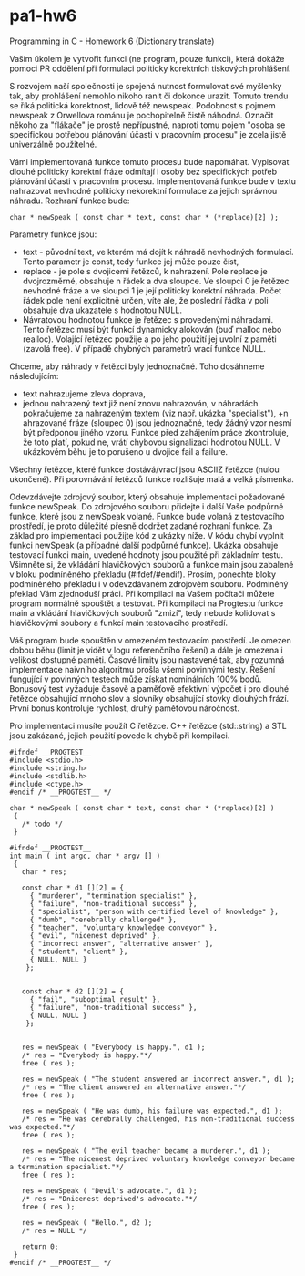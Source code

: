 pa1-hw6
=======

Programming in C - Homework 6 (Dictionary translate)

Vaším úkolem je vytvořit funkci (ne program, pouze funkci), která dokáže pomoci PR oddělení při formulaci politicky korektních tiskových prohlášení.

S rozvojem naší společnosti je spojená nutnost formulovat své myšlenky tak, aby prohlášení nemohlo nikoho ranit či dokonce urazit. Tomuto trendu se říká politická korektnost, lidově též newspeak. Podobnost s pojmem newspeak z Orwellova románu je pochopitelně čistě náhodná. Označit někoho za "flákače" je prostě nepřípustné, naproti tomu pojem "osoba se specifickou potřebou plánování účasti v pracovním procesu" je zcela jistě univerzálně použitelné.

Vámi implementovaná funkce tomuto procesu bude napomáhat. Vypisovat dlouhé politicky korektní fráze odmítají i osoby bez specifických potřeb plánování účasti v pracovním procesu. Implementovaná funkce bude v textu nahrazovat nevhodné politicky nekorektní formulace za jejich správnou náhradu. Rozhraní funkce bude:
```
char * newSpeak ( const char * text, const char * (*replace)[2] );
```
Parametry funkce jsou:

+ text - původní text, ve kterém má dojít k náhradě nevhodných formulací. Tento parametr je const, tedy funkce jej může pouze číst,
+ replace - je pole s dvojicemi řetězců, k nahrazení. Pole replace je dvojrozměrné, obsahuje n řádek a dva sloupce. Ve sloupci 0 je řetězec nevhodné fráze a ve sloupci 1 je její politicky korektní náhrada. Počet řádek pole není explicitně určen, víte ale, že poslední řádka v poli obsahuje dva ukazatele s hodnotou NULL.
+ Návratovou hodnotou funkce je řetězec s provedenými náhradami. Tento řetězec musí být funkcí dynamicky alokován (buď malloc nebo realloc). Volající řetězec použije a po jeho použití jej uvolní z paměti (zavolá free). V případě chybných parametrů vrací funkce NULL.

Chceme, aby náhrady v řetězci byly jednoznačné. Toho dosáhneme následujícím:

+ text nahrazujeme zleva doprava,
+ jednou nahrazený text již není znovu nahrazován, v náhradách pokračujeme za nahrazeným textem (viz např. ukázka "specialist"),
+n ahrazované fráze (sloupec 0) jsou jednoznačné, tedy žádný vzor nesmí být předponou jiného vzoru. Funkce před zahájením práce zkontroluje, že toto platí, pokud ne, vrátí chybovou signalizaci hodnotou NULL. V ukázkovém běhu je to porušeno u dvojice fail a failure.

Všechny řetězce, které funkce dostává/vrací jsou ASCIIZ řetězce (nulou ukončené). Při porovnávání řetězců funkce rozlišuje malá a velká písmenka.

Odevzdávejte zdrojový soubor, který obsahuje implementaci požadované funkce newSpeak. Do zdrojového souboru přidejte i další Vaše podpůrné funkce, které jsou z newSpeak volané. Funkce bude volaná z testovacího prostředí, je proto důležité přesně dodržet zadané rozhraní funkce. Za základ pro implementaci použijte kód z ukázky níže. V kódu chybí vyplnit funkci newSpeak (a případné další podpůrné funkce). Ukázka obsahuje testovací funkci main, uvedené hodnoty jsou použité při základním testu. Všimněte si, že vkládání hlavičkových souborů a funkce main jsou zabalené v bloku podmíněného překladu (#ifdef/#endif). Prosím, ponechte bloky podmíněného překladu i v odevzdávaném zdrojovém souboru. Podmíněný překlad Vám zjednoduší práci. Při kompilaci na Vašem počítači můžete program normálně spouštět a testovat. Při kompilaci na Progtestu funkce main a vkládání hlavičkových souborů "zmizí", tedy nebude kolidovat s hlavičkovými soubory a funkcí main testovacího prostředí.

Váš program bude spouštěn v omezeném testovacím prostředí. Je omezen dobou běhu (limit je vidět v logu referenčního řešení) a dále je omezena i velikost dostupné paměti. Časové limity jsou nastavené tak, aby rozumná implementace naivního algoritmu prošla všemi povinnými testy. Řešení fungující v povinných testech může získat nominálních 100% bodů. Bonusový test vyžaduje časově a paměťově efektivní výpočet i pro dlouhé řetězce obsahující mnoho slov a slovníky obsahující stovky dlouhých frází. První bonus kontroluje rychlost, druhý paměťovou náročnost.

Pro implementaci musíte použít C řetězce. C++ řetězce (std::string) a STL jsou zakázané, jejich použití povede k chybě při kompilaci.

```
#ifndef __PROGTEST__
#include <stdio.h>
#include <string.h>
#include <stdlib.h>
#include <ctype.h>
#endif /* __PROGTEST__ */

char * newSpeak ( const char * text, const char * (*replace)[2] )
 {
   /* todo */
 }

#ifndef __PROGTEST__
int main ( int argc, char * argv [] )
 {
   char * res;

   const char * d1 [][2] = {
     { "murderer", "termination specialist" },
     { "failure", "non-traditional success" },
     { "specialist", "person with certified level of knowledge" },
     { "dumb", "cerebrally challenged" },
     { "teacher", "voluntary knowledge conveyor" },
     { "evil", "nicenest deprived" },
     { "incorrect answer", "alternative answer" },
     { "student", "client" },
     { NULL, NULL }
    };


   const char * d2 [][2] = {
     { "fail", "suboptimal result" },
     { "failure", "non-traditional success" },
     { NULL, NULL }
    };


   res = newSpeak ( "Everybody is happy.", d1 );
   /* res = "Everybody is happy."*/
   free ( res );

   res = newSpeak ( "The student answered an incorrect answer.", d1 );
   /* res = "The client answered an alternative answer."*/
   free ( res );

   res = newSpeak ( "He was dumb, his failure was expected.", d1 );
   /* res = "He was cerebrally challenged, his non-traditional success was expected."*/
   free ( res );

   res = newSpeak ( "The evil teacher became a murderer.", d1 );
   /* res = "The nicenest deprived voluntary knowledge conveyor became a termination specialist."*/
   free ( res );

   res = newSpeak ( "Devil's advocate.", d1 );
   /* res = "Dnicenest deprived's advocate."*/
   free ( res );

   res = newSpeak ( "Hello.", d2 );
   /* res = NULL */

   return 0;
 }
#endif /* __PROGTEST__ */
```
